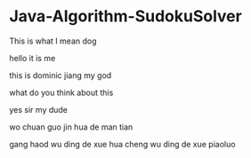 # Java-Algorithm-SudokuSolver

This is what I mean dog

hello it is me

this is dominic jiang my god

what do you think about this

yes sir my dude

wo chuan guo jin hua de man tian

gang haod wu ding de xue hua cheng wu ding de xue piaoluo
